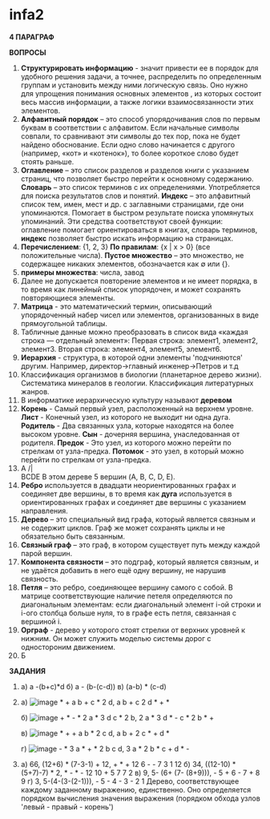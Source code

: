 # infa2 

**4 ПАРАГРАФ**

**ВОПРОСЫ**

1) **Структурировать информацию** - значит привести ее в порядок для удобного решения задачи, а точнее, распределить по определенным группам и установить между ними логическую связь. Оно нужно для упрощения понимания основных элементов , из которых состоит весь массив информации, а также логики взаимосвязанности этих элементов.
2) **Алфавитный порядок** – это способ упорядочивания слов по первым буквам в соответствии с алфавитом. Если начальные символы совпали, то сравнивают эти символы до тех пор, пока не будет найдено обоснование. Если одно слово начинается с другого (например, «кот» и «котенок»), то более короткое слово будет стоять раньше.
3) **Оглавление** – это список разделов и разделов книги с указанием страниц, что позволяет быстро перейти к основному содержанию.
**Словарь** – это список терминов с их определениями. Употребляется для поиска результатов слов и понятий.
**Индекс** – это алфавитный список тем, имен, мест и др. с заглавными страницами, где они упоминаются. Помогает в быстром результате поиска упомянутых упоминаний. Эти средства соответствуют своей функции: оглавление помогает ориентироваться в книгах, словарь терминов, **индекс** позволяет быстро искать информацию на страницах.
4) **Перечислением**: {1, 2, 3}
**По правилам**: {x | x > 0} (все положительные числа). **Пустое множество** – это множество, не содержащее никаких элементов, обозначается как ∅ или {}.
5) **примеры множества**: числа, завод
6) Далее не допускается повторение элементов и не имеет порядка, в то время как линейный список упорядочен, и может сохранять повторяющиеся элементы.
7) **Матрица** - это математический термин, описывающий упорядоченный набер чисел или элементов, организованных в виде прямоугольной таблицы.
8) Табличные данные можно преобразовать в список вида «каждая строка — отдельный элемент»:
Первая строка: элемент1, элемент2, элемент3.
Вторая строка: элемент4, элемент5, элемент6.
9) **Иерархия** - структура, в которой одни элементы 'подчиняются' другим. Например, директор->главный инженер->Петров и т.д
10) Классификация организмов в биологии (планетарное дерево жизни).
Систематика минералов в геологии.
Классификация литературных жанров.
11) В информатике иерархическую культуру называют **деревом**
12) **Корень** - Самый первый узел, расположенный на верхнем уровне. **Лист** - Конечный узел, из которого не выходит ни одна дуга. **Родитель** - Два связанных узла, которые находятся на более высоком уровне. **Сын** - дочерняя вершина, унаследованная от родителя. **Предок** - Это узел, из которого можно перейти по стрелкам от узла-предка. **Потомок** - это узел, в который можно перейти по стрелкам от узла-предка.
13) A
/|\
BCDE
В этом дереве 5 вершин (A, B, C, D, E).
14) **Ребро** используется в двадцати неориентированных графах и соединяет две вершины, в то время как **дуга** используется в ориентированных графах и соединяет две вершины с указанием направления.
15) **Дерево** – это специальный вид графа, который является связным и не содержит циклов. Граф же может сохранять циклы и не обязательно быть связанным.
16) **Связный граф** – это граф, в котором существует путь между каждой парой вершин.
17) **Компонента связности** – это подграф, который является связным, и не удаётся добавить в него ещё одну вершину, не нарушив связность.
18) **Петля** – это ребро, соединяющее вершину самого с собой. В матрице соответствующие наличие петеля определяются по диагональным элементам: если диагональный элемент i-ой строки и i-ого столбца больше нуля, то в графе есть петля, связанная с вершиной i.
19) **Орграф** - дерево у которого стоят стрелки от верхних уровней к нижним. Он может служить моделью системы дорог с одностороним движением.
20) Б 

**ЗАДАНИЯ**

1) a)  a -(b+c)*d
   б)  a - (b-(c-d))
   в)  (a-b) * (c-d)
   
2) а) ![image](https://github.com/user-attachments/assets/b77bfb37-478a-4a9c-b3e6-97831b321e9a) * + a b + c * 2 d, a b + c 2 d * + *
   
   б) ![image](https://github.com/user-attachments/assets/a878b91c-b57a-46d0-b7cd-39ca2a8adc52) + * - * 2 a * 3 d c * 2 b,        2 a * 3 d * - c * 2 b * +
   
   в) ![image](https://github.com/user-attachments/assets/a8d2f589-68f6-4bce-ae18-6632dc80c814) * + + a b * 2 c d, a b + 2 c * + d *
   
   г) ![image](https://github.com/user-attachments/assets/6252de75-8b23-4360-af96-d4296cd61e16) - * 3 a * + * 2 b c d, 3 a * 2 b * c + d * -

3) a) 66, (12+6) * (7-3-1) + 12, + * + 12 6 - - 7 3 1 12
   б) 34, ((12-10) * (5+7)-7) * 2, * - * - 12 10 + 5 7 7 2
   в) 9, 5- (6+ (7- (8+9))), - 5 + 6 - 7 + 8 9
   г) 3, 5-(4-(3-(2-1))), - 5 - 4 - 3 - 2 1
   Дерево, соответствующее каждому заданному выражению, единственно. Оно определяется порядком вычисления значения выражения (порядком обхода узлов 'левый - правый - корень')


